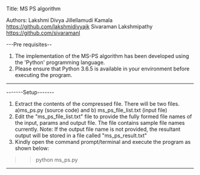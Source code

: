 Title: MS PS algorithm

Authors: 
Lakshmi Divya Jillellamudi Kamala   https://github.com/lakshmidivyajk
Sivaraman Lakshmipathy              https://github.com/sivaramanl

---Pre requisites--
1. The implementation of the MS-PS algorithm has been developed using the 'Python' programming language.
2. Please ensure that Python 3.6.5 is available in your environment before executing the program.
-------------------

-------Setup-------
1. Extract the contents of the compressed file. There will be two files. a)ms_ps.py (source code) and b) ms_ps_file_list.txt (input file)
2. Edit the "ms_ps_file_list.txt" file to provide the fully formed file names of the input, params and output file. The file contains sample file names currently.
Note: If the output file name is not provided, the resultant output will be stored in a file called "ms_ps_result.txt"
3. Kindly open the command prompt/terminal and execute the program as shown below:
>> python ms_ps.py
-------------------
